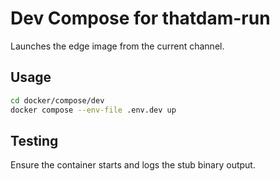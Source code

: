 # Dev Compose for thatdam-run

Launches the edge image from the current channel.

## Usage

```bash
cd docker/compose/dev
docker compose --env-file .env.dev up
```

## Testing

Ensure the container starts and logs the stub binary output.
